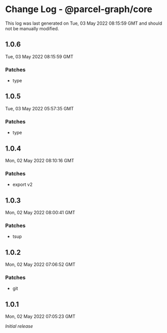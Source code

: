 # Change Log - @parcel-graph/core

This log was last generated on Tue, 03 May 2022 08:15:59 GMT and should not be manually modified.

## 1.0.6
Tue, 03 May 2022 08:15:59 GMT

### Patches

- type

## 1.0.5
Tue, 03 May 2022 05:57:35 GMT

### Patches

- type

## 1.0.4
Mon, 02 May 2022 08:10:16 GMT

### Patches

- export v2

## 1.0.3
Mon, 02 May 2022 08:00:41 GMT

### Patches

- tsup

## 1.0.2
Mon, 02 May 2022 07:06:52 GMT

### Patches

- git

## 1.0.1
Mon, 02 May 2022 07:05:23 GMT

_Initial release_

